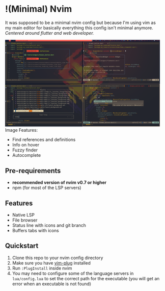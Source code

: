 # !(Minimal) Nvim

It was supposed to be a minimal nvim config but because I'm using vim as my
main editor for basically everything this config isn't minimal anymore.
_Centered around flutter and web developer._

![](images/cover.png)
Image Features:

- Find references and definitions
- Info on hover
- Fuzzy finder
- Autocomplete

## Pre-requirements

- **recommended version of nvim v0.7 or higher**
- npm (for most of the LSP servers)

## Features

- Native LSP
- File browser
- Status line with icons and git branch
- Buffers tabs with icons

## Quickstart

1. Clone this repo to your nvim config directory
2. Make sure you have [vim-plug](https://github.com/junegunn/vim-plug) installed
3. Run `:PlugInstall` inside nvim
4. You may need to configure some of the language servers in `lua/config.lua`
   to set the correct path for the executable (you will get an error when an
   executable is not found)

